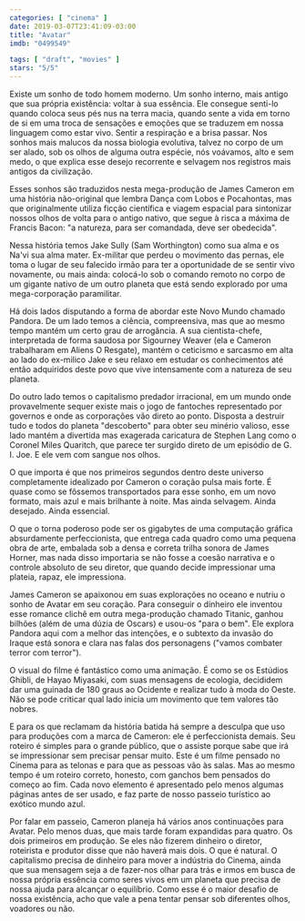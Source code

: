 ```yaml
---
categories: [ "cinema" ]
date: 2019-03-07T23:41:09-03:00
title: "Avatar"
imdb: "0499549"

tags: [ "draft", "movies" ]
stars: "5/5"
---
```

Existe um sonho de todo homem moderno. Um sonho interno, mais antigo que sua própria existência: voltar à sua essência. Ele consegue senti-lo quando coloca seus pés nus na terra macia, quando sente a vida em torno de si em uma troca de sensações e emoções que se traduzem em nossa linguagem como estar vivo. Sentir a respiração e a brisa passar. Nos sonhos mais malucos da nossa biologia evolutiva, talvez no corpo de um ser alado, sob os olhos de alguma outra espécie, nós voávamos, alto e sem medo, o que explica esse desejo recorrente e selvagem nos registros mais antigos da civilização.

Esses sonhos são traduzidos nesta mega-produção de James Cameron em uma história não-original que lembra Dança com Lobos e Pocahontas, mas que originalmente utiliza ficção científica e viagem espacial para sintonizar nossos olhos de volta para o antigo nativo, que segue à risca a máxima de Francis Bacon: "a natureza, para ser comandada, deve ser obedecida".

Nessa história temos Jake Sully (Sam Worthington) como sua alma e os Na'vi sua alma mater. Ex-militar que perdeu o movimento das pernas, ele toma o lugar de seu falecido irmão para ter a oportunidade de se sentir vivo novamente, ou mais ainda: colocá-lo sob o comando remoto no corpo de um gigante nativo de um outro planeta que está sendo explorado por uma mega-corporação paramilitar.

Há dois lados disputando a forma de abordar este Novo Mundo chamado Pandora. De um lado temos a ciência, compreensiva, mas que ao mesmo tempo mantém um certo grau de arrogância. A sua cientista-chefe, interpretada de forma saudosa por Sigourney Weaver (ela e Cameron trabalharam em Aliens O Resgate), mantém o ceticismo e sarcasmo em alta ao lado do ex-milico Jake e seu relaxo em estudar os conhecimentos até então adquiridos deste povo que vive intensamente com a natureza de seu planeta.

Do outro lado temos o capitalismo predador irracional, em um mundo onde provavelmente sequer existe mais o jogo de fantoches representado por governos e onde as corporações vão direto ao ponto. Disposta a destruir tudo e todos do planeta "descoberto" para obter seu minério valioso, esse lado mantém a divertida mas exagerada caricatura de Stephen Lang como o Coronel Miles Quaritch, que parece ter surgido direto de um episódio de G. I. Joe. E ele vem com sangue nos olhos.

O que importa é que nos primeiros segundos dentro deste universo completamente idealizado por Cameron o coração pulsa mais forte. É quase como se fôssemos transportados para esse sonho, em um novo formato, mais azul e mais brilhante à noite. Mas ainda selvagem. Ainda desejado. Ainda essencial.

O que o torna poderoso pode ser os gigabytes de uma computação gráfica absurdamente perfeccionista, que entrega cada quadro como uma pequena obra de arte, embalada sob a densa e correta trilha sonora de James Horner, mas nada disso importaria se não fosse a coesão narrativa e o controle absoluto de seu diretor, que quando decide impressionar uma plateia, rapaz, ele impressiona.

James Cameron se apaixonou em suas explorações no oceano e nutriu o sonho de Avatar em seu coração. Para conseguir o dinheiro ele inventou esse romance clichê em outra mega-produção chamado Titanic, ganhou bilhões (além de uma dúzia de Oscars) e usou-os "para o bem". Ele explora Pandora aqui com a melhor das intenções, e o subtexto da invasão do Iraque está sonora e clara nas falas dos personagens ("vamos combater terror com terror").

O visual do filme é fantástico como uma animação. É como se os Estúdios Ghibli, de Hayao Miyasaki, com suas mensagens de ecologia, decididem dar uma guinada de 180 graus ao Ocidente e realizar tudo à moda do Oeste. Não se pode criticar qual lado inicia um movimento que tem valores tão nobres.

E para os que reclamam da história batida há sempre a desculpa que uso para produções com a marca de Cameron: ele é perfeccionista demais. Seu roteiro é simples para o grande público, que o assiste porque sabe que irá se impressionar sem precisar pensar muito. Este é um filme pensado no Cinema para as telonas e para que as pessoas vão às salas. Mas ao mesmo tempo é um roteiro correto, honesto, com ganchos bem pensados do começo ao fim. Cada novo elemento é apresentado pelo menos algumas páginas antes de ser usado, e faz parte de nosso passeio turístico ao exótico mundo azul.

Por falar em passeio, Cameron planeja há vários anos continuações para Avatar. Pelo menos duas, que mais tarde foram expandidas para quatro. Os dois primeiros em produção. Se eles não fizerem dinheiro o diretor, roteirista e produtor disse que não haverá mais dois. O que é natural. O capitalismo precisa de dinheiro para mover a indústria do Cinema, ainda que sua mensagem seja a de fazer-nos olhar para trás e irmos em busca de nossa própria essência como seres vivos em um planeta que precisa de nossa ajuda para alcançar o equilíbrio. Como esse é o maior desafio de nossa existência, acho que vale a pena tentar pensar sob diferentes olhos, voadores ou não.
